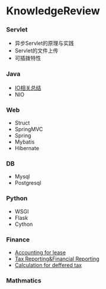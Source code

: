 # KnowledgeReview

### Servlet

- 异步Servlet的原理与实践
- Servlet的文件上传
- 可插拨特性

### Java

- [IO相关总结](https://github.com/PassWarer/KnowledgeReview/blob/master/Java/documents/JavaIO.md)
- NIO

### Web
- Struct
- SpringMVC
- Spring
- Mybatis
- Hibernate

### DB
- Mysql
- Postgresql

### Python
- WSGI
- Flask
- Cython

### Finance
- [Accounting for lease](https://github.com/PassWarer/KnowledgeReview/blob/master/Finance/%5BB3%5Daccounting_for_lease.md)
- [Tax Reporting&Financial Reporting](https://github.com/PassWarer/KnowledgeReview/blob/master/Finance/%5BB3%5DTax_Reporting%26Financial_Reporting.md)
- [Calculation for deffered tax](https://github.com/PassWarer/KnowledgeReview/blob/master/Finance/%5BB3%5DCalculation%20For%20Deffered%20Tax.md)

### Mathmatics 
